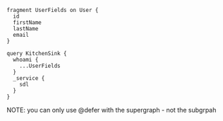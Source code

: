 ```gql
fragment UserFields on User {
  id
  firstName
  lastName
  email
}

query KitchenSink {
  whoami {
    ...UserFields
  }
  _service {
    sdl
  }
}
```

NOTE: you can only use @defer with the supergraph - not the subgrpah
